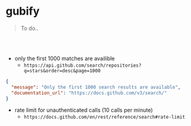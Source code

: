 # gubify

> To do..

<br>
<br>

- only the first 1000 matches are availible
    - `https://api.github.com/search/repositories?q=stars&order=desc&page=1000`

```json
{
  "message": "Only the first 1000 search results are available",
  "documentation_url": "https://docs.github.com/v3/search/"
}
```

- rate limit for unauthenticated calls (10 calls per minute)
    - `https://docs.github.com/en/rest/reference/search#rate-limit`